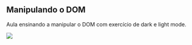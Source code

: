 ## Manipulando o DOM

Aula ensinando a manipular o DOM com exercício de dark e light mode.

<img src = "/assets/images/exemplo.gif" >